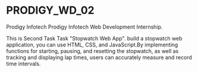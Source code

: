 # PRODIGY_WD_02
Prodigy Infotech
Prodigy Infotech Web Development Internship. 

This is Second Task Task "Stopwatch Web App".
build a stopwatch web application, you can use HTML, CSS, and JavaScript.By implementing functions for starting, pausing, and resetting the stopwatch, as well as tracking and displaying lap times, users can accurately measure and record time intervals.



